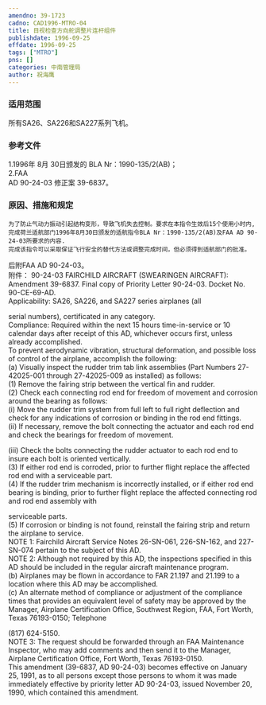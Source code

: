 ```yaml
---
amendno: 39-1723  
cadno: CAD1996-MTRO-04  
title: 目视检查方向舵调整片连杆组件  
publishdate: 1996-09-25  
effdate: 1996-09-25  
tags: ["MTRO"]  
pns: []  
categories: 中南管理局  
author: 祝海鹰  
---
```

  
### 适用范围  
所有SA26、SA226和SA227系列飞机。  
  
<!--more-->  
### 参考文件  
1.1996年 8月 30日颁发的 BLA Nr：1990-135/2(AB)；  
    2.FAA  
AD 90-24-03 修正案 39-6837。  
  
### 原因、措施和规定  
    为了防止气动力振动引起结构变形，导致飞机失去控制。要求在本指令生效后15个使用小时内,完成荷兰适航部门1996年8月30日颁发的适航指令BLA Nr：1990-135/2(AB)及FAA AD 90-24-03所要求的内容.  
    完成该指令可以采取保证飞行安全的替代方法或调整完成时间，但必须得到适航部门的批准。  
后附FAA AD 90-24-03。  
    附件： 90-24-03 FAIRCHILD AIRCRAFT (SWEARINGEN AIRCRAFT): Amendment 39-6837. Final copy of Priority Letter 90-24-03. Docket No. 90-CE-69-AD.  
Applicability: SA26, SA226, and SA227 series airplanes (all  
  
serial numbers), certificated in any category.  
Compliance: Required within the next 15 hours time-in-service or 10 calendar days after receipt of this AD, whichever occurs first, unless already accomplished.  
To prevent aerodynamic vibration, structural deformation, and possible loss of control of the airplane, accomplish the following:  
(a) Visually inspect the rudder trim tab link assemblies (Part Numbers 27-42025-001 through 27-42025-009 as installed) as follows:  
(1) Remove the fairing strip between the vertical fin and rudder.  
(2) Check each connecting rod end for freedom of movement and corrosion around the bearing as follows:  
(i) Move the rudder trim system from full left to full right deflection and check for any indications of corrosion or binding in the rod end fittings.  
(ii) If necessary, remove the bolt connecting the actuator and each rod end and check the bearings for freedom of movement.  
  
(iii) Check the bolts connecting the rudder actuator to each rod end to insure each bolt is oriented vertically.  
(3) If either rod end is corroded, prior to further flight replace the affected rod end with a serviceable part.  
(4) If the rudder trim mechanism is incorrectly installed, or if either rod end bearing is binding, prior to further flight replace the affected connecting rod and rod end assembly with  
  
  
serviceable parts.  
(5) If corrosion or binding is not found, reinstall the fairing strip and return the airplane to service.  
NOTE 1: Fairchild Aircraft Service Notes 26-SN-061, 226-SN-162, and 227-SN-074 pertain to the subject of this AD.  
NOTE 2: Although not required by this AD, the inspections specified in this AD should be included in the regular aircraft maintenance program.  
(b) Airplanes may be flown in accordance to FAR 21.197 and 21.199 to a location where this AD may be accomplished.  
(c) An alternate method of compliance or adjustment of the compliance times that provides an equivalent level of safety may be approved by the Manager, Airplane Certification Office, Southwest Region, FAA, Fort Worth, Texas 76193-0150; Telephone  
  
(817) 624-5150.  
NOTE 3: The request should be forwarded through an FAA Maintenance Inspector, who may add comments and then send it to the Manager, Airplane Certification Office, Fort Worth, Texas 76193-0150.  
This amendment (39-6837, AD 90-24-03) becomes effective on January 25, 1991, as to all persons except those persons to whom it was made immediately effective by priority letter AD 90-24-03, issued November 20, 1990, which contained this amendment.  

